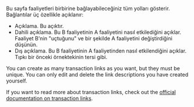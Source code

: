 Bu sayfa faaliyetleri birbirine bağlayabileceğiniz tüm yolları gösterir. Bağlantılar üç özellikle açıklanır:

* Açıklama. Bu açıktır.
* Dahili açıklama. Bu B faaliyetinin A faaliyetini nasıl etkilediğini açıklar. Faaliyet B'nin "uçtuğunu" ve bir şekilde A faaliyetini değiştirdiğini düşünün.
* Dış açıklama. Bu B faaliyetinin A faaliyetinden nasıl etkilendiğini açıklar. Tıpkı bir önceki örnektekinin tersi gibi.

You can create as many transaction links as you want, but they must be unique. You can only edit and delete the link descriptions you have created yourself.

If you want to read more about transaction links, check out the [official documentation on transaction links](https://firefly-iii.readthedocs.io/en/latest/advanced/links.html).